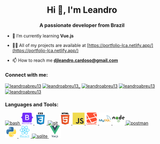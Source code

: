 <h1 align="center">Hi 👋, I'm Leandro</h1>
<h3 align="center">A passionate developer from Brazil</h3>

- 🌱 I’m currently learning **Vue.js**

- 👨‍💻 All of my projects are available at [https://portfolio-lca.netlify.app/](https://portfolio-lca.netlify.app/)

- 📫 How to reach me **djleandro.cardoso@gmail.com**

<h3 align="left">Connect with me:</h3>
<p align="left">
<a href="https://codepen.io/leandroabreu13" target="blank"><img align="center" src="https://cdn.jsdelivr.net/npm/simple-icons@3.0.1/icons/codepen.svg" alt="leandroabreu13" height="30" width="40" /></a>
<a href="https://twitter.com/leandroabreu13_" target="blank"><img align="center" src="https://cdn.jsdelivr.net/npm/simple-icons@3.0.1/icons/twitter.svg" alt="leandroabreu13_" height="30" width="40" /></a>
<a href="https://linkedin.com/in/leandroabreu13" target="blank"><img align="center" src="https://cdn.jsdelivr.net/npm/simple-icons@3.0.1/icons/linkedin.svg" alt="leandroabreu13" height="30" width="40" /></a>
<a href="https://codesandbox.com/leandroabreu13" target="blank"><img align="center" src="https://cdn.jsdelivr.net/npm/simple-icons@3.0.1/icons/codesandbox.svg" alt="leandroabreu13" height="30" width="40" /></a>
<a href="https://instagram.com/leandroabreu13" target="blank"><img align="center" src="https://cdn.jsdelivr.net/npm/simple-icons@3.0.1/icons/instagram.svg" alt="leandroabreu13" height="30" width="40" /></a>
</p>

<h3 align="left">Languages and Tools:</h3>
<p align="left"> <a href="https://www.gnu.org/software/bash/" target="_blank"> <img src="https://www.vectorlogo.zone/logos/gnu_bash/gnu_bash-icon.svg" alt="bash" width="40" height="40"/> </a> <a href="https://getbootstrap.com" target="_blank"> <img src="https://raw.githubusercontent.com/devicons/devicon/master/icons/bootstrap/bootstrap-plain-wordmark.svg" alt="bootstrap" width="40" height="40"/> </a> <a href="https://www.w3schools.com/css/" target="_blank"> <img src="https://raw.githubusercontent.com/devicons/devicon/master/icons/css3/css3-original-wordmark.svg" alt="css3" width="40" height="40"/> </a> <a href="https://git-scm.com/" target="_blank"> <img src="https://www.vectorlogo.zone/logos/git-scm/git-scm-icon.svg" alt="git" width="40" height="40"/> </a> <a href="https://www.w3.org/html/" target="_blank"> <img src="https://raw.githubusercontent.com/devicons/devicon/master/icons/html5/html5-original-wordmark.svg" alt="html5" width="40" height="40"/> </a> <a href="https://developer.mozilla.org/en-US/docs/Web/JavaScript" target="_blank"> <img src="https://raw.githubusercontent.com/devicons/devicon/master/icons/javascript/javascript-original.svg" alt="javascript" width="40" height="40"/> </a> <a href="https://laravel.com/" target="_blank"> <img src="https://raw.githubusercontent.com/devicons/devicon/master/icons/laravel/laravel-plain-wordmark.svg" alt="laravel" width="40" height="40"/> </a> <a href="https://www.mysql.com/" target="_blank"> <img src="https://raw.githubusercontent.com/devicons/devicon/master/icons/mysql/mysql-original-wordmark.svg" alt="mysql" width="40" height="40"/> </a> <a href="https://nodejs.org" target="_blank"> <img src="https://raw.githubusercontent.com/devicons/devicon/master/icons/nodejs/nodejs-original-wordmark.svg" alt="nodejs" width="40" height="40"/> </a> <a href="https://postman.com" target="_blank"> <img src="https://www.vectorlogo.zone/logos/getpostman/getpostman-icon.svg" alt="postman" width="40" height="40"/> </a> <a href="https://www.python.org" target="_blank"> <img src="https://raw.githubusercontent.com/devicons/devicon/master/icons/python/python-original.svg" alt="python" width="40" height="40"/> </a> <a href="https://reactjs.org/" target="_blank"> <img src="https://raw.githubusercontent.com/devicons/devicon/master/icons/react/react-original-wordmark.svg" alt="react" width="40" height="40"/> </a> <a href="https://www.sqlite.org/" target="_blank"> <img src="https://www.vectorlogo.zone/logos/sqlite/sqlite-icon.svg" alt="sqlite" width="40" height="40"/> </a> <a href="https://vuejs.org/" target="_blank"> <img src="https://raw.githubusercontent.com/devicons/devicon/master/icons/vuejs/vuejs-original-wordmark.svg" alt="vuejs" width="40" height="40"/> </a> </p>
